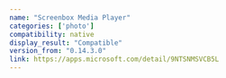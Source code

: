 ```yaml
---
name: "Screenbox Media Player"
categories: ['photo']
compatibility: native
display_result: "Compatible"
version_from: "0.14.3.0"
link: https://apps.microsoft.com/detail/9NTSNMSVCB5L
---
```

